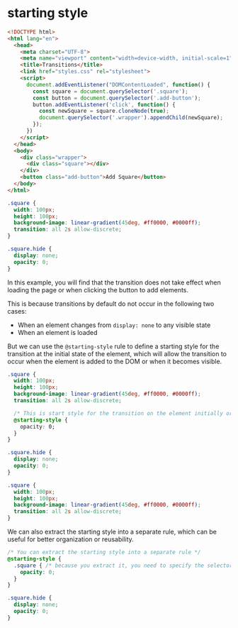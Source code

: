 # starting style

```html
<!DOCTYPE html>
<html lang="en">
  <head>
    <meta charset="UTF-8">
    <meta name="viewport" content="width=device-width, initial-scale=1">
    <title>Transitions</title>
    <link href="styles.css" rel="stylesheet">
    <script>
      document.addEventListener("DOMContentLoaded", function() {
        const square = document.querySelector('.square');
        const button = document.querySelector('.add-button');
        button.addEventListener('click', function() {
          const newSquare = square.cloneNode(true);
          document.querySelector('.wrapper').appendChild(newSquare);
        });
      })
    </script>
  </head>
  <body>
    <div class="wrapper">
      <div class="square"></div>
    </div>
    <button class="add-button">Add Square</button>
  </body>
</html>
```

```css
.square {
  width: 100px;
  height: 100px;
  background-image: linear-gradient(45deg, #ff0000, #0000ff);
  transition: all 2s allow-discrete;
}

.square.hide {
  display: none;
  opacity: 0;
}
```

In this example, you will find that the transition does not take effect when loading the page or when clicking the button to add elements.

This is because transitions by default do not occur in the following two cases:
- When an element changes from `display: none` to any visible state
- When an element is loaded

But we can use the `@starting-style` rule to define a starting style for the transition at the initial state of the element, which will allow the transition to occur when the element is added to the DOM or when it becomes visible.

```css
.square {
  width: 100px;
  height: 100px;
  background-image: linear-gradient(45deg, #ff0000, #0000ff);
  transition: all 2s allow-discrete;

  /* This is start style for the transition on the element initially or display from none to visible */
  @starting-style {
    opacity: 0;
  }
}

.square.hide {
  display: none;
  opacity: 0;
}
```

```css
.square {
  width: 100px;
  height: 100px;
  background-image: linear-gradient(45deg, #ff0000, #0000ff);
  transition: all 2s allow-discrete;
}
```

We can also extract the starting style into a separate rule, which can be useful for better organization or reusability.

```css
/* You can extract the starting style into a separate rule */
@starting-style {
  .square { /* because you extract it, you need to specify the selector again */
    opacity: 0;
  }
}

.square.hide {
  display: none;
  opacity: 0;
}
```


